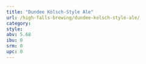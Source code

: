 ```yaml
---
title: "Dundee Kölsch-Style Ale"
url: /high-falls-brewing/dundee-kolsch-style-ale/
category: 
style: 
abv: 5.68
ibu: 0
srm: 0
upc: 0
---
```


